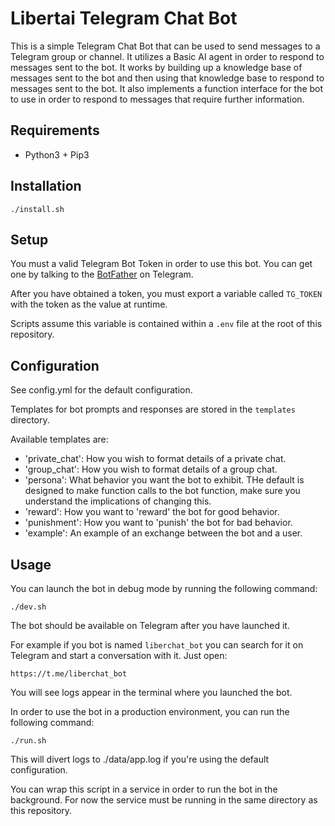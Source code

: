 # Libertai Telegram Chat Bot

This is a simple Telegram Chat Bot that can be used to send messages to a Telegram group or channel.
It utilizes a Basic AI agent in order to respond to messages sent to the bot.
It works by building up a knowledge base of messages sent to the bot and then using that knowledge base to respond to
messages sent to the bot.
It also implements a function interface for the bot to use in order to respond to messages that require further
information.

## Requirements
- Python3 + Pip3

## Installation

```
./install.sh
```

## Setup

You must a valid Telegram Bot Token in order to use this bot. You can get one by talking to
the [BotFather](https://t.me/botfather) on Telegram.

After you have obtained a token, you must export a variable called `TG_TOKEN` with the token as the value at runtime.

Scripts assume this variable is contained within a `.env` file at the root of this repository.

## Configuration

See config.yml for the default configuration.

Templates for bot prompts and responses are stored in the `templates` directory.

Available templates are:

- 'private_chat': How you wish to format details of a private chat.
- 'group_chat': How you wish to format details of a group chat.
- 'persona': What behavior you want the bot to exhibit. THe default is designed to make function calls to the bot function, make sure you understand the implications of changing this.
- 'reward': How you want to 'reward' the bot for good behavior.
- 'punishment': How you want to 'punish' the bot for bad behavior.
- 'example': An example of an exchange between the bot and a user.

## Usage

You can launch the bot in debug mode by running the following command:

```
./dev.sh
```

The bot should be available on Telegram after you have launched it.

For example if you bot is named `liberchat_bot` you can search for it on Telegram and start a conversation with it.
Just open:

```
https://t.me/liberchat_bot
```

You will see logs appear in the terminal where you launched the bot.

In order to use the bot in a production environment, you can run the following command:

```
./run.sh
```

This will divert logs to ./data/app.log if you're using the default configuration.

You can wrap this script in a service in order to run the bot in the background. For now the service must be running in the same directory as this repository.
